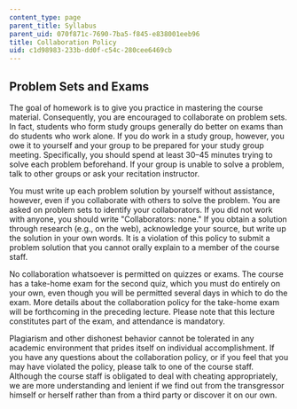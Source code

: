 ```yaml
---
content_type: page
parent_title: Syllabus
parent_uid: 070f871c-7690-7ba5-f845-e838001eeb96
title: Collaboration Policy
uid: c1d98983-233b-dd0f-c54c-280cee6469cb
---
```


Problem Sets and Exams
----------------------

The goal of homework is to give you practice in mastering the course material. Consequently, you are encouraged to collaborate on problem sets. In fact, students who form study groups generally do better on exams than do students who work alone. If you do work in a study group, however, you owe it to yourself and your group to be prepared for your study group meeting. Specifically, you should spend at least 30–45 minutes trying to solve each problem beforehand. If your group is unable to solve a problem, talk to other groups or ask your recitation instructor.

You must write up each problem solution by yourself without assistance, however, even if you collaborate with others to solve the problem. You are asked on problem sets to identify your collaborators. If you did not work with anyone, you should write "Collaborators: none." If you obtain a solution through research (e.g., on the web), acknowledge your source, but write up the solution in your own words. It is a violation of this policy to submit a problem solution that you cannot orally explain to a member of the course staff.

No collaboration whatsoever is permitted on quizzes or exams. The course has a take-home exam for the second quiz, which you must do entirely on your own, even though you will be permitted several days in which to do the exam. More details about the collaboration policy for the take-home exam will be forthcoming in the preceding lecture. Please note that this lecture constitutes part of the exam, and attendance is mandatory.

Plagiarism and other dishonest behavior cannot be tolerated in any academic environment that prides itself on individual accomplishment. If you have any questions about the collaboration policy, or if you feel that you may have violated the policy, please talk to one of the course staff. Although the course staff is obligated to deal with cheating appropriately, we are more understanding and lenient if we find out from the transgressor himself or herself rather than from a third party or discover it on our own.